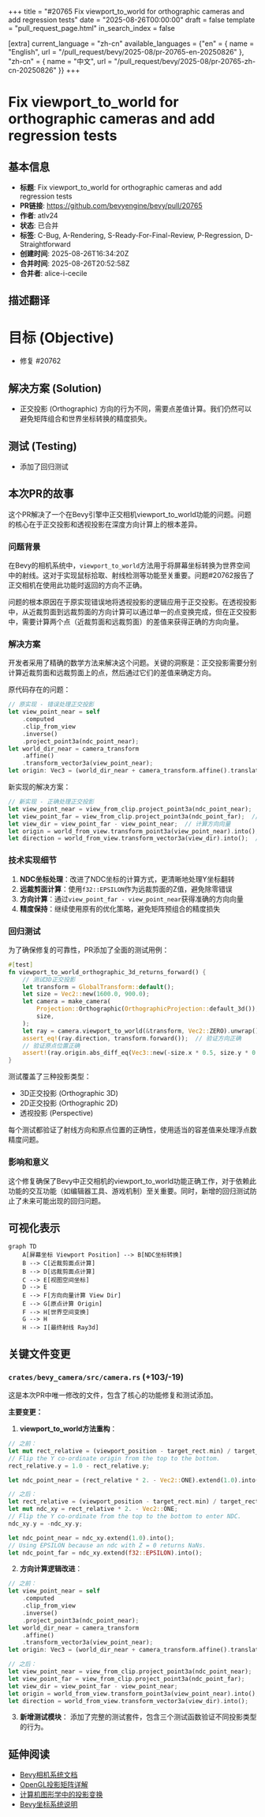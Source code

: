 +++
title = "#20765 Fix viewport_to_world for orthographic cameras and add regression tests"
date = "2025-08-26T00:00:00"
draft = false
template = "pull_request_page.html"
in_search_index = false

[extra]
current_language = "zh-cn"
available_languages = {"en" = { name = "English", url = "/pull_request/bevy/2025-08/pr-20765-en-20250826" }, "zh-cn" = { name = "中文", url = "/pull_request/bevy/2025-08/pr-20765-zh-cn-20250826" }}
+++

# Fix viewport_to_world for orthographic cameras and add regression tests

## 基本信息
- **标题**: Fix viewport_to_world for orthographic cameras and add regression tests
- **PR链接**: https://github.com/bevyengine/bevy/pull/20765
- **作者**: atlv24
- **状态**: 已合并
- **标签**: C-Bug, A-Rendering, S-Ready-For-Final-Review, P-Regression, D-Straightforward
- **创建时间**: 2025-08-26T16:34:20Z
- **合并时间**: 2025-08-26T20:52:58Z
- **合并者**: alice-i-cecile

## 描述翻译
# 目标 (Objective)

- 修复 #20762

## 解决方案 (Solution)

- 正交投影 (Orthographic) 方向的行为不同，需要点差值计算。我们仍然可以避免矩阵组合和世界坐标转换的精度损失。

## 测试 (Testing)

- 添加了回归测试

## 本次PR的故事

这个PR解决了一个在Bevy引擎中正交相机viewport_to_world功能的问题。问题的核心在于正交投影和透视投影在深度方向计算上的根本差异。

### 问题背景

在Bevy的相机系统中，`viewport_to_world`方法用于将屏幕坐标转换为世界空间中的射线。这对于实现鼠标拾取、射线检测等功能至关重要。问题#20762报告了正交相机在使用此功能时返回的方向不正确。

问题的根本原因在于原实现错误地将透视投影的逻辑应用于正交投影。在透视投影中，从近裁剪面到远裁剪面的方向计算可以通过单一的点变换完成，但在正交投影中，需要计算两个点（近裁剪面和远裁剪面）的差值来获得正确的方向向量。

### 解决方案

开发者采用了精确的数学方法来解决这个问题。关键的洞察是：正交投影需要分别计算近裁剪面和远裁剪面上的点，然后通过它们的差值来确定方向。

原代码存在的问题：
```rust
// 原实现 - 错误处理正交投影
let view_point_near = self
    .computed
    .clip_from_view
    .inverse()
    .project_point3a(ndc_point_near);
let world_dir_near = camera_transform
    .affine()
    .transform_vector3a(view_point_near);
let origin: Vec3 = (world_dir_near + camera_transform.affine().translation).into();
```

新实现的解决方案：
```rust
// 新实现 - 正确处理正交投影
let view_point_near = view_from_clip.project_point3a(ndc_point_near);
let view_point_far = view_from_clip.project_point3a(ndc_point_far);  // 新增远裁剪面计算
let view_dir = view_point_far - view_point_near;  // 计算方向向量
let origin = world_from_view.transform_point3a(view_point_near).into();
let direction = world_from_view.transform_vector3a(view_dir).into();  // 正确转换方向
```

### 技术实现细节

1. **NDC坐标处理**：改进了NDC坐标的计算方式，更清晰地处理Y坐标翻转
2. **远裁剪面计算**：使用`f32::EPSILON`作为远裁剪面的Z值，避免除零错误
3. **方向计算**：通过`view_point_far - view_point_near`获得准确的方向向量
4. **精度保持**：继续使用原有的优化策略，避免矩阵预组合的精度损失

### 回归测试

为了确保修复的可靠性，PR添加了全面的测试用例：

```rust
#[test]
fn viewport_to_world_orthographic_3d_returns_forward() {
    // 测试3D正交投影
    let transform = GlobalTransform::default();
    let size = Vec2::new(1600.0, 900.0);
    let camera = make_camera(
        Projection::Orthographic(OrthographicProjection::default_3d()),
        size,
    );
    let ray = camera.viewport_to_world(&transform, Vec2::ZERO).unwrap();
    assert_eq!(ray.direction, transform.forward());  // 验证方向正确
    // 验证原点位置正确
    assert!(ray.origin.abs_diff_eq(Vec3::new(-size.x * 0.5, size.y * 0.5, 0.0), 1e-4));
}
```

测试覆盖了三种投影类型：
- 3D正交投影 (Orthographic 3D)
- 2D正交投影 (Orthographic 2D) 
- 透视投影 (Perspective)

每个测试都验证了射线方向和原点位置的正确性，使用适当的容差值来处理浮点数精度问题。

### 影响和意义

这个修复确保了Bevy中正交相机的viewport_to_world功能正确工作，对于依赖此功能的交互功能（如编辑器工具、游戏机制）至关重要。同时，新增的回归测试防止了未来可能出现的回归问题。

## 可视化表示

```mermaid
graph TD
    A[屏幕坐标 Viewport Position] --> B[NDC坐标转换]
    B --> C[近裁剪面点计算]
    B --> D[远裁剪面点计算]
    C --> E[视图空间坐标]
    D --> E
    E --> F[方向向量计算 View Dir]
    E --> G[原点计算 Origin]
    F --> H[世界空间变换]
    G --> H
    H --> I[最终射线 Ray3d]
```

## 关键文件变更

### `crates/bevy_camera/src/camera.rs` (+103/-19)

这是本次PR中唯一修改的文件，包含了核心的功能修复和测试添加。

**主要变更：**

1. **viewport_to_world方法重构**：
```rust
// 之前：
let mut rect_relative = (viewport_position - target_rect.min) / target_rect.size();
// Flip the Y co-ordinate origin from the top to the bottom.
rect_relative.y = 1.0 - rect_relative.y;

let ndc_point_near = (rect_relative * 2. - Vec2::ONE).extend(1.0).into();

// 之后：
let rect_relative = (viewport_position - target_rect.min) / target_rect.size();
let mut ndc_xy = rect_relative * 2. - Vec2::ONE;
// Flip the Y co-ordinate from the top to the bottom to enter NDC.
ndc_xy.y = -ndc_xy.y;

let ndc_point_near = ndc_xy.extend(1.0).into();
// Using EPSILON because an ndc with Z = 0 returns NaNs.
let ndc_point_far = ndc_xy.extend(f32::EPSILON).into();
```

2. **方向计算逻辑改进**：
```rust
// 之前：
let view_point_near = self
    .computed
    .clip_from_view
    .inverse()
    .project_point3a(ndc_point_near);
let world_dir_near = camera_transform
    .affine()
    .transform_vector3a(view_point_near);
let origin: Vec3 = (world_dir_near + camera_transform.affine().translation).into();

// 之后：
let view_point_near = view_from_clip.project_point3a(ndc_point_near);
let view_point_far = view_from_clip.project_point3a(ndc_point_far);
let view_dir = view_point_far - view_point_near;
let origin = world_from_view.transform_point3a(view_point_near).into();
let direction = world_from_view.transform_vector3a(view_dir).into();
```

3. **新增测试模块**：
添加了完整的测试套件，包含三个测试函数验证不同投影类型的行为。

## 延伸阅读

- [Bevy相机系统文档](https://docs.rs/bevy_camera/latest/bevy_camera/)
- [OpenGL投影矩阵详解](https://www.songho.ca/opengl/gl_projectionmatrix.html)
- [计算机图形学中的投影变换](https://en.wikipedia.org/wiki/3D_projection)
- [Bevy坐标系统说明](https://bevy-cheatbook.github.io/features/coords.html)
